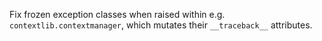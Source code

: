 Fix frozen exception classes when raised within e.g. `contextlib.contextmanager`, which mutates their `__traceback__` attributes.
